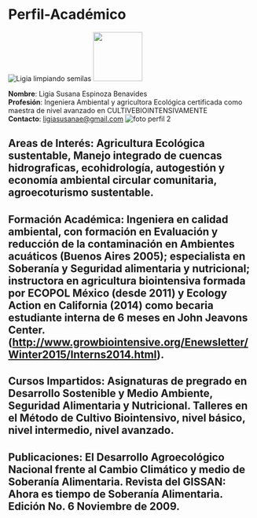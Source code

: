 # Perfil-Académico
![Ligia limpiando semilas](https://user-images.githubusercontent.com/111821585/187286949-812ff0a5-a2a0-451d-86b7-251b23b4c142.jpg)
<img src="https://user-images.githubusercontent.com/111821585/187286949-812ff0a5-a2a0-451d-86b7-251b23b4c142.jpg" width="100" height="100" />

**Nombre**: Ligia Susana Espinoza Benavides  
**Profesión**: Ingeniera Ambiental y agricultora Ecológica  certificada como maestra de nivel avanzado en CULTIVEBIOINTENSIVAMENTE  
**Contacto**: ligiasusanae@gmail.com
![foto perfil 2](https://user-images.githubusercontent.com/111821585/187013030-e9f1e49c-0c4d-4d92-884a-6a44ad6f47df.jpeg)
## Areas de Interés: Agricultura Ecológica sustentable, Manejo integrado de cuencas hidrograficas, ecohidrología, autogestión y economía ambiental circular comunitaria, agroecoturismo sustentable.
## Formación Académica: Ingeniera en calidad ambiental, con formación en Evaluación y reducción de la contaminación en Ambientes acuáticos (Buenos Aires 2005); especialista en Soberanía y Seguridad alimentaria y nutricional; instructora en agricultura biointensiva formada por ECOPOL México (desde 2011) y Ecology Action en California (2014) como becaria estudiante interna de 6 meses en John Jeavons Center.  (http://www.growbiointensive.org/Enewsletter/Winter2015/Interns2014.html). 
## Cursos Impartidos: Asignaturas de pregrado en Desarrollo Sostenible y Medio Ambiente, Seguridad Alimentaria y Nutricional. Talleres en el Método de Cultivo Biointensivo, nivel básico, nivel intermedio, nivel avanzado.
## Publicaciones: El Desarrollo Agroecológico Nacional frente al Cambio Climático y medio  de Soberanía Alimentaria.  Revista del GISSAN: Ahora es tiempo de Soberanía Alimentaria. Edición No. 6 Noviembre de 2009.
